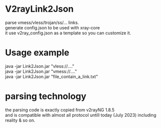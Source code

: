 # V2rayLink2Json
parse vmess/vless/trojan/ss/...  links.<br>
generate config.json to be used with xray-core<br>
it use v2ray_config.json as a template so you can customize it.<br>

# Usage example
java -jar Link2Json.jar "vless://...."<br>
java -jar Link2Json.jar "vmess://...."<br>
java -jar Link2Json.jar "file_contain_a_link.txt"<br>

# parsing technology
the parsing code is exactly copied from v2rayNG 1.8.5<br>
and is compatible with almost all protocol untill today (July 2023) including reality & so on.<br>



